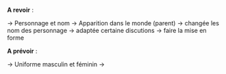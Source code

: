 


**A revoir** :

-> Personnage et nom
-> Apparition dans le monde (parent)
-> changée les nom des personnage
-> adaptée certaine discutions
-> faire la mise en forme



**A prévoir** :

-> Uniforme masculin et féminin
->



